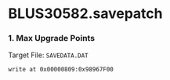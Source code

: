 # BLUS30582.savepatch

### 1. Max Upgrade Points

Target File: `SAVEDATA.DAT`

```
write at 0x00000809:0x98967F00
```

